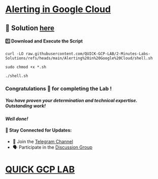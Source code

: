 # [Alerting in Google Cloud](https://www.cloudskillsboost.google/focuses/19469?parent=catalog)

## 🔑 Solution [here](https://youtu.be/ZdOGYMYdEDk)

#### 1️⃣ Download and Execute the Script  

```
curl -LO raw.githubusercontent.com/QUICK-GCP-LAB/2-Minutes-Labs-Solutions/refs/heads/main/Alerting%20in%20Google%20Cloud/shell.sh

sudo chmod +x *.sh

./shell.sh
```

### Congratulations 🎉 for completing the Lab !

##### *You have proven your determination and technical expertise. Outstanding work!*

#### *Well done!*

#### 🌟 **Stay Connected for Updates:**  
- 💬 Join the [Telegram Channel](https://t.me/quickgcplab)  
- 🗣️ Participate in the [Discussion Group](https://t.me/quickgcplabchats)

# [QUICK GCP LAB](https://www.youtube.com/@quickgcplab)
